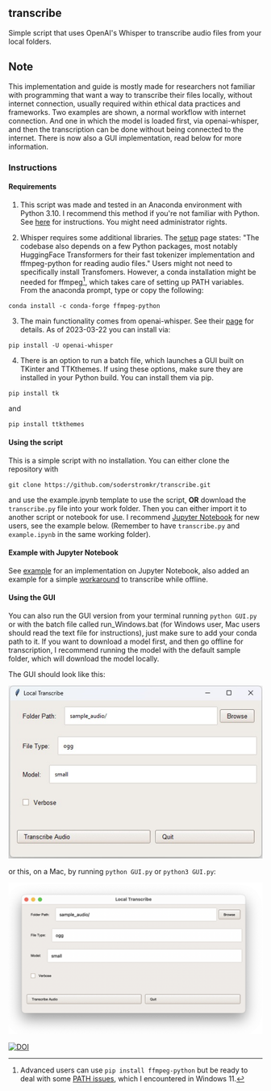 ## transcribe

Simple script that uses OpenAI's Whisper to transcribe audio files from your local folders. 

## Note

This implementation and guide is mostly made for researchers not familiar with programming that want a way to transcribe their files locally, without internet connection, usually required within ethical data practices and frameworks. Two examples are shown, a normal workflow with internet connection. And one in which the model is loaded first, via openai-whisper, and then the transcription can be done without being connected to the internet. There is now also a GUI implementation, read below for more information.  

### Instructions

#### Requirements

1. This script was made and tested in an Anaconda environment with Python 3.10. I recommend this method if you're not familiar with Python.
See [here](https://docs.anaconda.com/anaconda/install/index.html) for instructions. You might need administrator rights. 

2. Whisper requires some additional libraries. The [setup](https://github.com/openai/whisper#setup) page states: "The codebase also depends on a few Python packages, most notably HuggingFace Transformers for their fast tokenizer implementation and ffmpeg-python for reading audio files."
Users might not need to specifically install Transfomers. However, a conda installation might be needed for ffmpeg[^1], which takes care of setting up PATH variables. From the anaconda prompt, type or copy the following:

```
conda install -c conda-forge ffmpeg-python
```

3. The main functionality comes from openai-whisper. See their [page](https://github.com/openai/whisper) for details. As of 2023-03-22 you can install via:

```
pip install -U openai-whisper
```

4. There is an option to run a batch file, which launches a GUI built on TKinter and TTKthemes. If using these options, make sure they are installed in your Python build. You can install them via pip.

```
pip install tk
```

and

```
pip install ttkthemes 
```

#### Using the script

This is a simple script with no installation. You can either clone the repository with

```
git clone https://github.com/soderstromkr/transcribe.git
```

and use the example.ipynb template to use the script,
**OR** download the ```transcribe.py``` file into your work folder. Then you can either import it to another script or notebook for use. I recommend [Jupyter Notebook](https://jupyter.org/) for new users, see the example below. (Remember to have `transcribe.py` and `example.ipynb` in the same working folder).

#### Example with Jupyter Notebook

See [example](example.ipynb) for an implementation on Jupyter Notebook, also added an example for a simple [workaround](example_no_internet.ipynb) to transcribe while offline.

#### Using the GUI

You can also run the GUI version from your terminal running ```python GUI.py``` or with the batch file called run_Windows.bat (for Windows user, Mac users should read the text file for instructions), just make sure to add your conda path to it. If you want to download a model first, and then go offline for transcription, I recommend running the model with the default sample folder, which will download the model locally. 

The GUI should look like this:

![python GUI.py](gui_jpeg.jpg?raw=true)

or this, on a Mac, by running `python GUI.py` or `python3 GUI.py`:

![python GUI Mac.py](gui-mac.png)

[^1]: Advanced users can use ```pip install ffmpeg-python``` but be ready to deal with some [PATH issues](https://stackoverflow.com/questions/65836756/python-ffmpeg-wont-accept-path-why), which I encountered in Windows 11.

[![DOI](https://zenodo.org/badge/617404576.svg)](https://zenodo.org/badge/latestdoi/617404576)
